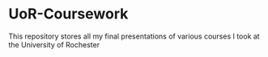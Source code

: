 # UoR-Coursework
This repository stores all my final presentations of various courses I took at the University of Rochester
